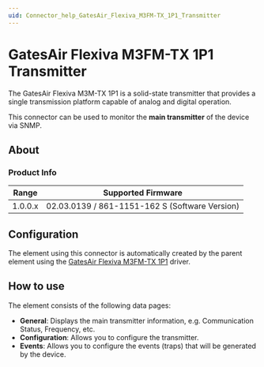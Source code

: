 ```yaml
---
uid: Connector_help_GatesAir_Flexiva_M3FM-TX_1P1_Transmitter
---
```


# GatesAir Flexiva M3FM-TX 1P1 Transmitter

The GatesAir Flexiva M3M-TX 1P1 is a solid-state transmitter that provides a single transmission platform capable of analog and digital operation.

This connector can be used to monitor the **main transmitter** of the device via SNMP.

## About

### Product Info

| **Range** | **Supported Firmware**                         |
|-----------|------------------------------------------------|
| 1.0.0.x   | 02.03.0139 / 861-1151-162 S (Software Version) |

## Configuration

The element using this connector is automatically created by the parent element using the [GatesAir Flexiva M3FM-TX 1P1](xref:Connector_help_GatesAir_Flexia_M3FM-TX_1P1) driver.

## How to use

The element consists of the following data pages:

- **General**: Displays the main transmitter information, e.g. Communication Status, Frequency, etc.
- **Configuration**: Allows you to configure the transmitter.
- **Events**: Allows you to configure the events (traps) that will be generated by the device.
